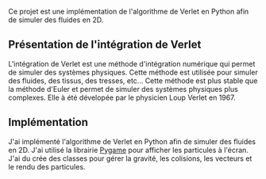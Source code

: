 Ce projet est une implémentation de l'algorithme de Verlet en Python afin de simuler des fluides en 2D.

## Présentation de l'intégration de Verlet

L'intégration de Verlet est une méthode d'intégration numérique qui permet de simuler des systèmes physiques. Cette méthode est utilisée pour simuler des fluides, des tissus, des tresses, etc...
Cette méthode est plus stable que la méthode d'Euler et permet de simuler des systèmes physiques plus complexes. Elle à été dévelopée par le physicien Loup Verlet en 1967.

## Implémentation

J'ai implémenté l'algorithme de Verlet en Python afin de simuler des fluides en 2D. J'ai utilisé la librairie [Pygame](https://www.pygame.org/) pour afficher les particules à l'écran.
J'ai du crée des classes pour gérer la gravité, les colisions, les vecteurs et le rendu des particules.